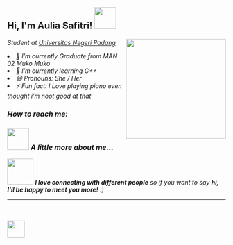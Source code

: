 <h2> Hi, I'm Aulia Safitri! <img src="https://media.giphy.com/media/mGcNjsfWAjY5AEZNw6/giphy.gif" width="50"></h2>
<img align='right' src="https://media.giphy.com/media/M9gbBd9nbDrOTu1Mqx/giphy.gif" width="230">
<p><em>Student at <a href="https://unp.ac.id/"> Universitas Negeri Padang</a><img 
                                                                              
 - 🔭 I’m currently Graduate from MAN 02 Muko Muko
  - 🌱 I’m currently learning C++
  - 😄 Pronouns: She / Her
 - ⚡ Fun fact: I Love playing piano even thought i'm noot good at that
  
### How to reach me:

### <img src="https://media.giphy.com/media/VgCDAzcKvsR6OM0uWg/giphy.gif" width="50"> A little more about me...  
<img src="https://media.giphy.com/media/LnQjpWaON8nhr21vNW/giphy.gif" width="60"> <em><b>I love connecting with different people</b> so if you want to say <b>hi, I'll be happy to meet you more!</b> :)</em>

---
</pre>
<br><br>
<img src="https://raw.githubusercontent.com/innng/innng/master/assets/kyubey.gif" height="40" />
<br><br><br>

